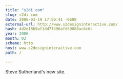 ```yaml
---
title: "s2di.com"
slug: s2di-com
date: 2006-03-19 17:50:41 -0600
external-url: http://www.s2designinteractive.com/
hash: 4d2e18b9af1dd7f396afd59080ac6c6c
year: 2006
month: 03
scheme: http
host: www.s2designinteractive.com
path: /

---
```


Steve Sutherland's new site.
